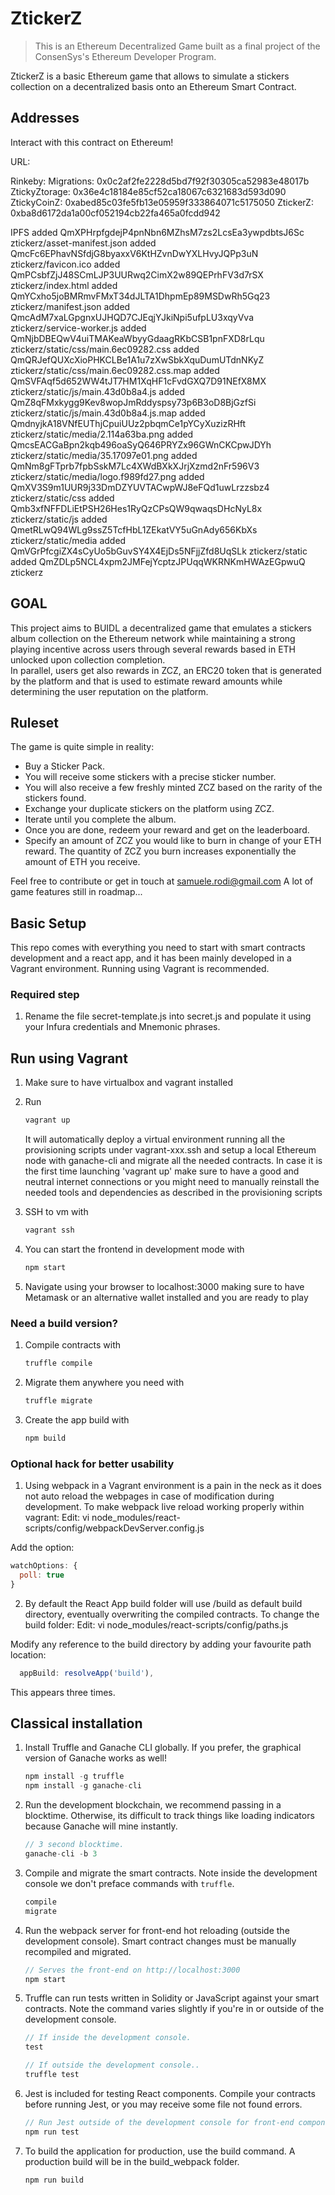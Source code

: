 # ZtickerZ
> This is an Ethereum Decentralized Game built as a final project of the ConsenSys's Ethereum Developer Program.

ZtickerZ is a basic Ethereum game that allows to simulate a stickers collection on a decentralized basis onto an Ethereum Smart Contract.

## Addresses
Interact with this contract on Ethereum!

URL:  

Rinkeby:
  Migrations:     0x0c2af2fe2228d5bd7f92f30305ca52983e48017b
  ZtickyZtorage:  0x36e4c18184e85cf52ca18067c6321683d593d090
  ZtickyCoinZ:    0xabed85c03fe5fb13e05959f333864071c5175050
  ZtickerZ:       0xba8d6172da1a00cf052194cb22fa465a0fcdd942


IPFS
added QmXPHrpfgdejP4pnNbn6MZhsM7zs2LcsEa3ywpdbtsJ6Sc ztickerz/asset-manifest.json
added QmcFc6EPhavNSfdjG8byaxxV6KtHZvnDwYXLHvyJQPp3uN ztickerz/favicon.ico
added QmPCsbfZjJ48SCmLJP3UURwq2CimX2w89QEPrhFV3d7rSX ztickerz/index.html
added QmYCxho5joBMRmvFMxT34dJLTA1DhpmEp89MSDwRh5Gq23 ztickerz/manifest.json
added QmcAdM7xaLGpgnxUJHQD7CJEqjYJkiNpi5ufpLU3xqyVva ztickerz/service-worker.js
added QmNjbDBEQwV4uiTMAKeaWbyyGdaagRKbCSB1pnFXD8rLqu ztickerz/static/css/main.6ec09282.css
added QmQRJefQUXcXioPHKCLBe1A1u7zXwSbkXquDumUTdnNKyZ ztickerz/static/css/main.6ec09282.css.map
added QmSVFAqf5d652WW4tJT7HM1XqHF1cFvdGXQ7D91NEfX8MX ztickerz/static/js/main.43d0b8a4.js
added QmZ8qFMxkygg9Kev8wopJmRddyspsy73p6B3oD8BjGzfSi ztickerz/static/js/main.43d0b8a4.js.map
added QmdnyjkA18VNfEUThjCpuiUUz2pbqmCe1pYCyXuzizRHft ztickerz/static/media/2.114a63ba.png
added QmcsEACGaBpn2kqb496oaSyQ646PRYZx96GWnCKCpwJDYh ztickerz/static/media/35.17097e01.png
added QmNm8gFTprb7fpbSskM7Lc4XWdBXkXJrjXzmd2nFr596V3 ztickerz/static/media/logo.f989fd27.png
added QmXV3S9m1UUR9j33DmDZYUVTACwpWJ8eFQd1uwLrzzsbz4 ztickerz/static/css
added Qmb3xfNFFDLiEtPSH26Hes1RyQzCPsQW9qwaqsDHcNyL8x ztickerz/static/js
added QmetRLwQ94WLg9ssZ5TcfHbL1ZEkatVY5uGnAdy656KbXs ztickerz/static/media
added QmVGrPfcgiZX4sCyUo5bGuvSY4X4EjDs5NFjjZfd8UqSLk ztickerz/static
added QmZDLp5NCL4xpm2JMFejYcptzJPUqqWKRNKmHWAzEGpwuQ ztickerz



## GOAL
This project aims to BUIDL a decentralized game that emulates a stickers album collection on the Ethereum network while maintaining a strong playing incentive across users through several rewards based in ETH unlocked upon collection completion.  
In parallel, users get also rewards in ZCZ, an ERC20 token that is generated by the platform and that is used to estimate reward amounts while determining the user reputation on the platform.

## Ruleset
The game is quite simple in reality:

- Buy a Sticker Pack.
- You will receive some stickers with a precise sticker number.
- You will also receive a few freshly minted ZCZ based on the rarity of the stickers found.
- Exchange your duplicate stickers on the platform using ZCZ.
- Iterate until you complete the album.
- Once you are done, redeem your reward and get on the leaderboard.
- Specify an amount of ZCZ you would like to burn in change of your ETH reward. The quantity of ZCZ you burn increases exponentially the amount of ETH you receive.


Feel free to contribute or get in touch at samuele.rodi@gmail.com
A lot of game features still in roadmap...


## Basic Setup
This repo comes with everything you need to start with smart contracts development and a react app, and it has been mainly developed in a Vagrant environment.
Running using Vagrant is recommended.

### Required step

1. Rename the file secret-template.js into secret.js and populate it using your Infura credentials and Mnemonic phrases.

## Run using Vagrant
1. Make sure to have virtualbox and vagrant installed

2. Run
    ```javascript
    vagrant up
    ```
    It will automatically deploy a virtual environment running all the provisioning scripts under vagrant-xxx.ssh and setup a local Ethereum node with ganache-cli and migrate all the needed contracts.
    In case it is the first time launching 'vagrant up' make sure to have a good and neutral internet connections or you might need to manually reinstall the needed tools and dependencies as described in the provisioning scripts

3. SSH to vm with
    ```javascript
    vagrant ssh
    ```
4. You can start the frontend in development mode with
    ```javascript
    npm start
    ```
5. Navigate using your browser to localhost:3000 making sure to have Metamask or an alternative wallet installed and you are ready to play

### Need a build version?
1. Compile contracts with
    ```javascript
    truffle compile
    ```
2. Migrate them anywhere you need with
    ```javascript
    truffle migrate
    ```
3. Create the app build with
    ```javascript
    npm build
    ```

### Optional hack for better usability
1. Using webpack in a Vagrant environment is a pain in the neck as it does not auto reload the webpages in case of modification during development.
To make webpack live reload working properly within vagrant:
Edit:
vi node_modules/react-scripts/config/webpackDevServer.config.js

Add the option:
```javascript
watchOptions: {
  poll: true
}
```

2. By default the React App build folder will use /build as default build directory, eventually overwriting the compiled contracts.
To change the build folder:
Edit:
vi node_modules/react-scripts/config/paths.js

Modify any reference to the build directory by adding your favourite path location:
```javascript
  appBuild: resolveApp('build'),  
```
This appears three times.


## Classical installation
1. Install Truffle and Ganache CLI globally. If you prefer, the graphical version of Ganache works as well!
    ```javascript
    npm install -g truffle
    npm install -g ganache-cli
    ```

3. Run the development blockchain, we recommend passing in a blocktime. Otherwise, its difficult to track things like loading indicators because Ganache will mine instantly.
    ```javascript
    // 3 second blocktime.
    ganache-cli -b 3
    ```

4. Compile and migrate the smart contracts. Note inside the development console we don't preface commands with `truffle`.
    ```javascript
    compile
    migrate
    ```

5. Run the webpack server for front-end hot reloading (outside the development console). Smart contract changes must be manually recompiled and migrated.
    ```javascript
    // Serves the front-end on http://localhost:3000
    npm start
    ```

6. Truffle can run tests written in Solidity or JavaScript against your smart contracts. Note the command varies slightly if you're in or outside of the development console.
    ```javascript
    // If inside the development console.
    test

    // If outside the development console..
    truffle test
    ```

7. Jest is included for testing React components. Compile your contracts before running Jest, or you may receive some file not found errors.
    ```javascript
    // Run Jest outside of the development console for front-end component tests.
    npm run test
    ```

8. To build the application for production, use the build command. A production build will be in the build_webpack folder.
    ```javascript
    npm run build
    ```
